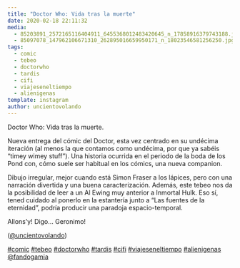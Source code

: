 ```yaml
---
title: "Doctor Who: Vida tras la muerte"
date: 2020-02-18 22:11:32
media: 
  - 85203891_2572165116404911_6455368012483420645_n_17858916379743188.jpg
  - 85097078_147962106671310_262895016659950171_n_18023546581256250.jpg
tags: 
  - comic
  - tebeo
  - doctorwho
  - tardis
  - cifi
  - viajeseneltiempo
  - alienigenas
template: instagram
author: uncientovolando
---
```


Doctor Who: Vida tras la muerte.

Nueva entrega del cómic del Doctor, esta vez centrado en su undécima iteración (al menos la que contamos como undécima, por que ya sabéis “timey wimey stuff”). Una historia ocurrida en el periodo de la boda de los Pond con, cómo suele ser habitual en los cómics, una nueva companion.

Dibujo irregular, mejor cuando está Simon Fraser a los lápices, pero con una narración divertida y una buena caracterización. Además, este tebeo nos da la posibilidad de leer a un Al Ewing muy anterior a Inmortal Hulk. Eso sí, tened cuidado al ponerlo en la estantería junto a “Las fuentes de la eternidad”, podría producir una paradoja espacio-temporal.

Allons’y! Digo... Geronimo!

([@uncientovolando](https://instagram.com/uncientovolando))

[#comic](/tags/comic) [#tebeo](/tags/tebeo) [#doctorwho](/tags/doctorwho) [#tardis](/tags/tardis) [#cifi](/tags/cifi) [#viajeseneltiempo](/tags/viajeseneltiempo) [#alienigenas](/tags/alienigenas) [@fandogamia](https://instagram.com/fandogamia)
